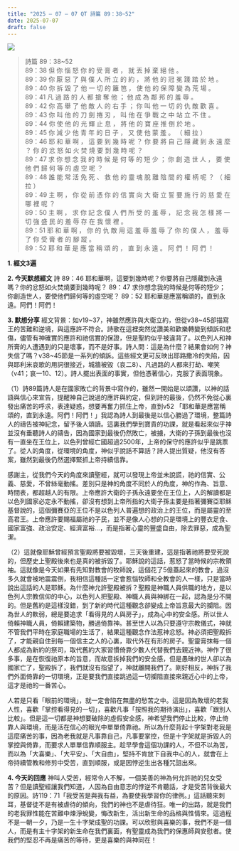 ```yaml
---
title: "2025 – 07 – 07 QT 詩篇 89：38~52"
date: 2025-07-07
draft: false
---
```


![](/images/qt.jpg)
> 詩篇 89：38~52  
> 89：38 但 你 惱 怒 你 的 受 膏 者 ， 就 丟 掉 棄 絕 他 。  
> 89：39 你 厭 惡 了 與 僕 人 所 立 的 約 ， 將 他 的 冠 冕 踐 踏 於 地 。  
> 89：40 你 拆 毀 了 他 一 切 的 籬 笆 ， 使 他 的 保 障 變 為 荒 場 。  
> 89：41 凡 過 路 的 人 都 搶 奪 他 ； 他 成 為 鄰 邦 的 羞 辱 。  
> 89：42 你 高 舉 了 他 敵 人 的 右 手 ； 你 叫 他 一 切 的 仇 敵 歡 喜 。  
> 89：43 你 叫 他 的 刀 劍 捲 刃 ， 叫 他 在 爭 戰 之 中 站 立 不 住 。  
> 89：44 你 使 他 的 光 輝 止 息 ， 將 他 的 寶 座 推 倒 於 地 。  
> 89：45 你 減 少 他 青 年 的 日 子 ， 又 使 他 蒙 羞 。 （ 細 拉 ）  
> 89：46 耶 和 華 啊 ， 這 要 到 幾 時 呢 ？ 你 要 將 自 己 隱 藏 到 永 遠 麼 ？ 你 的 忿 怒 如 火 焚 燒 要 到 幾 時 呢 ？  
> 89：47 求 你 想 念 我 的 時 候 是 何 等 的 短 少 ； 你 創 造 世 人 ， 要 使 他 們 歸 何 等 的 虛 空 呢 ？  
> 89：48 誰 能 常 活 免 死 、 救 他 的 靈 魂 脫 離 陰 間 的 權 柄 呢 ？ （ 細 拉 ）  
> 89：49 主 啊 ， 你 從 前 憑 你 的 信 實 向 大 衛 立 誓 要 施 行 的 慈 愛 在 哪 裡 呢 ？  
> 89：50 主 啊 ， 求 你 記 念 僕 人 們 所 受 的 羞 辱 ， 記 念 我 怎 樣 將 一 切 強 盛 民 的 羞 辱 存 在 我 懷 裡 。  
> 89：51 耶 和 華 啊 ， 你 的 仇 敵 用 這 羞 辱 羞 辱 了 你 的 僕 人 ， 羞 辱 了 你 受 膏 者 的 腳 蹤 。  
> 89：52 耶 和 華 是 應 當 稱 頌 的 ， 直 到 永 遠 。 阿 們 ！ 阿 們 ！



**1.  經文3遍**

**2. 今天默想經文**
詩 89：46 耶和華啊，這要到幾時呢？你要將自己隱藏到永遠嗎？你的忿怒如火焚燒要到幾時呢？
89：47 求你想念我的時候是何等的短少；你創造世人，要使他們歸何等的虛空呢？
89：52 耶和華是應當稱頌的，直到永遠。阿們！阿們！

**3. 默想分享**
經文背景：如v19\~37，神雖然應許與大衛立約，但從v38~45卻描寫王的苦難和逆境，與這應許不符合。詩歌在這裡突然從讚美和歡樂轉變到傾訴和悲傷，儘管有神確實的應許和祂信實的保證，但是聖約似乎被違背了。以色列人和神所膏的人遭遇到的只是壞事，而不是好事。詩人問：這是為什麼？結果會如何？神失信了嗎？v38\~45節是一系列的傾訴。這些經文更可反映出耶路撒冷的失陷，因與耶利米哀歌的用詞很接近，城牆被毀（哀二8）、凡過路的人都來打劫、嘲笑（v41；哀一10、12）。詩人擺出表面的事實，但他憑著信心，克服了表面現象。

（1）詩89篇詩人是在國家敗亡的背景中寫作的，雖然一開始是以頌讚，以神的話語與信心來宣告，提醒神自己說過的應許與約定，但到詩的最後，仍然不免從心裏發出痛苦的呼求，表達疑惑，想要再奮力抓住上帝，直到v52 「耶和華是應當稱頌的，直到永遠。阿們！阿們！」我認為詩人到最後是以信心勝過了環境，整篇詩人的禱告被神紀念，留予後人頌讀。這裏我們學到寶貴的功課，就是看起來似乎神並沒有垂聽詩人的禱告，因為國家到最後仍然敗亡，被擄，大衛的子孫到最後也沒有一直坐在王位上，以色列曾經亡國超過2500年，上帝的保守的應許似乎是跳票了。從人的角度，從環境的角度，神似乎說話不算話？詩人提出質疑，他沒有答案，雖然到最後仍然選擇緊抓上帝持續信靠。

感謝主，從我們今天的角度來讀聖經，就可以發現上帝並未說謊，祂的信實、公義、慈愛，不曾絲毫動搖。差別只是神的角度不同於人的角度，神的作為、旨意、時間表，都超越人的有限。上帝應許大衛的子孫永遠要坐在王位上，人的解讀都是以色列國家必定永不動搖，卻沒有想到上帝所指的大衛子孫主要是指著彌賽亞耶穌基督說的，這個彌賽亞的王位不是以色列人普遍想的政治上的王位，而是屬靈的至高君王。上帝應許要賜福屬祂的子民，並不是像人心想的只是環境上的豐衣足食、國家富強、政治安定、經濟富裕…，而是指著心靈的豐盛自由，除去罪惡，成為聖潔。

（2）這就像耶穌曾經預言聖殿將要被毀壞，三天後重建，這是指著祂將要受死說的，但歷史上聖殿後來也是真的被拆毀了。耶穌說的這話，惹怒了當時候的宗教領袖。這就像是今天如果有先知對教會的牧師說，這個花了5億蓋起來的教會，過沒多久就會被地震震倒，我相信這種話一定會惹惱牧師和全教會的人一樣，只是當時說出這話的人是耶穌。為什麼神允許聖殿被拆？聖殿是神職人員供職的地方，是以色列人宗教信仰的中心，以色列人把聖殿、神職人員與神綁在一起，認為是分不開的。但是舊約是這樣沒錯，到了新約時代這種觀念卻變成上帝旨意最大的攔阻。因為世人的軟弱，總是要追求「看得見的人與房子」，成為心中的安全感。所以世人倚賴神職人員，倚賴建築物，勝過倚靠神。甚至世人以為只要遵守宗教儀式，神就不管我們平時在家庭職場的生活了，結果這種觀念作法惹神忿怒。神必須把聖殿拆了，才能親自住到每一個信主之人的心裏，取代外在有形的房子。聖靈膏抹每一個人都成為新約的祭司，取代舊約大家習慣倚靠少數人代替我們去親近神。神作了很多事，是在恢復祂原本的旨意，而故意拆掉我們的安全感，但是愚昧的世人卻以為國家亡了，聖殿拆了，我們就沒有指望了，神就離開我們了。剛好相反，神拆了我們外面倚靠的一切環境，正是要我們直接跳過這一切攔阻直接來親近心中的上帝，這才是祂的一番苦心。

人若是只看「眼前的環境」，就一定會陷在無盡的愁苦之中。這是因為敗壞的老我人性，喜歡「掌控看得見的一切」，喜歡凡事「按照我的期待演出」，喜歡「跟別人比較」。但是這一切都是神想要破除的虛假安全感，神希望我們停止比較，停止倚靠人與環境，而是活在信心的眼光中單單倚靠祂。所以為什麼背起十字架對老我是這麼痛苦的事，因為老我就是凡事靠自己，凡事要掌控，但是十字架就是拆毀人的掌控與倚靠，而要求人單單信靠順服主。趁早學會這個功課的人，不但不以為苦，而以為「大喜樂」、「大平安」、「大自由」，堅持不肯放下自我中心的人，就會在上帝持續管教和修剪中受苦，直到順服，或是因悖逆生出各種咒詛出來。

**4. 今天的回應**
神叫人受苦，經常令人不解，一個美善的神為何允許祂的兒女受苦？但是讀聖經讓我們知道，人因為自由意志的悖逆不肯聽話，才是受苦背後最大的原因。詩119：71「我受苦是與我有益，為要使我學習你的律例。」這話聽來刺耳，基督徒不是有被虐待的傾向，我們的神也不是虐待狂。唯一的出路，就是我們的老我罪性能在苦難中煉淨蛻變，悔改新生，活出新生命的品格與性情來。這過程不是一朝一夕，乃是一生十字架成聖的功課。可以欣慰與喜樂的事，我們不是一個人，而是有主十字架的新生命在我們裏面，有聖靈成為我們的保惠師與安慰者。使我們的堅忍不再是痛苦的等待，更是喜樂的與神同在！


